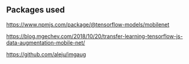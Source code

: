 ## Packages used

https://www.npmjs.com/package/@tensorflow-models/mobilenet

https://blog.mgechev.com/2018/10/20/transfer-learning-tensorflow-js-data-augmentation-mobile-net/

https://github.com/aleju/imgaug

